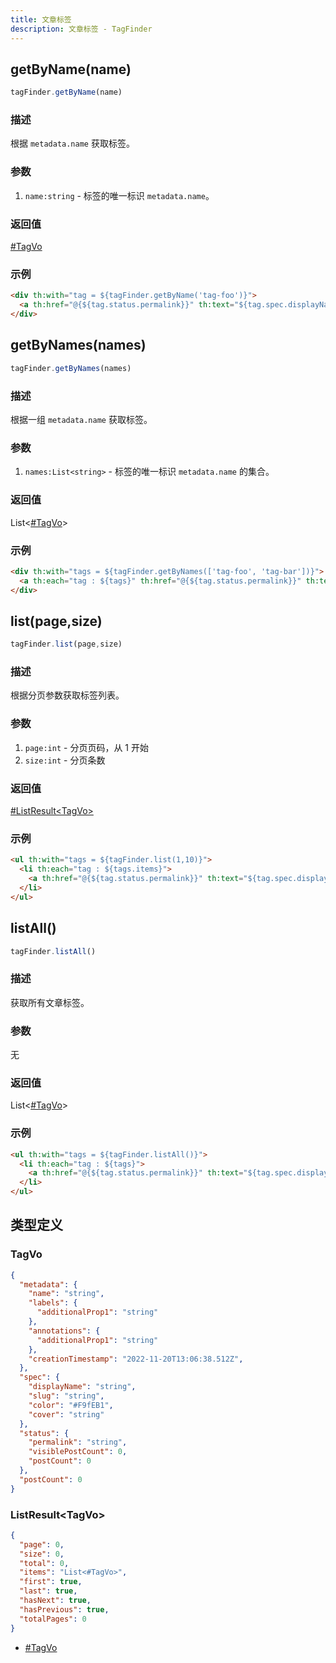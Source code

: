 ```yaml
---
title: 文章标签
description: 文章标签 - TagFinder
---
```


## getByName(name)

```js
tagFinder.getByName(name)
```

### 描述

根据 `metadata.name` 获取标签。

### 参数

1. `name:string` - 标签的唯一标识 `metadata.name`。

### 返回值

[#TagVo](#tagvo)

### 示例

```html
<div th:with="tag = ${tagFinder.getByName('tag-foo')}">
  <a th:href="@{${tag.status.permalink}}" th:text="${tag.spec.displayName}"></a>
</div>
```

## getByNames(names)

```js
tagFinder.getByNames(names)
```

### 描述

根据一组 `metadata.name` 获取标签。

### 参数

1. `names:List<string>` - 标签的唯一标识 `metadata.name` 的集合。

### 返回值

List<[#TagVo](#tagvo)>

### 示例

```html
<div th:with="tags = ${tagFinder.getByNames(['tag-foo', 'tag-bar'])}">
  <a th:each="tag : ${tags}" th:href="@{${tag.status.permalink}}" th:text="${tag.spec.displayName}"></a>
</div>
```

## list(page,size)

```js
tagFinder.list(page,size)
```

### 描述

根据分页参数获取标签列表。

### 参数

1. `page:int` - 分页页码，从 1 开始
2. `size:int` - 分页条数

### 返回值

[#ListResult<TagVo\>](#listresulttagvo)

### 示例

```html
<ul th:with="tags = ${tagFinder.list(1,10)}">
  <li th:each="tag : ${tags.items}">
    <a th:href="@{${tag.status.permalink}}" th:text="${tag.spec.displayName}"></a>
  </li>
</ul>
```

## listAll()

```js
tagFinder.listAll()
```

### 描述

获取所有文章标签。

### 参数

无

### 返回值

List<[#TagVo](#tagvo)>

### 示例

```html
<ul th:with="tags = ${tagFinder.listAll()}">
  <li th:each="tag : ${tags}">
    <a th:href="@{${tag.status.permalink}}" th:text="${tag.spec.displayName}"></a>
  </li>
</ul>
```

## 类型定义

### TagVo

```json title="TagVo"
{
  "metadata": {
    "name": "string",
    "labels": {
      "additionalProp1": "string"
    },
    "annotations": {
      "additionalProp1": "string"
    },
    "creationTimestamp": "2022-11-20T13:06:38.512Z",
  },
  "spec": {
    "displayName": "string",
    "slug": "string",
    "color": "#F9fEB1",
    "cover": "string"
  },
  "status": {
    "permalink": "string",
    "visiblePostCount": 0,
    "postCount": 0
  },
  "postCount": 0
}
```

### ListResult<TagVo\>

```json title="ListResult<TagVo>"
{
  "page": 0,
  "size": 0,
  "total": 0,
  "items": "List<#TagVo>",
  "first": true,
  "last": true,
  "hasNext": true,
  "hasPrevious": true,
  "totalPages": 0
}
```

- [#TagVo](#tagvo)
